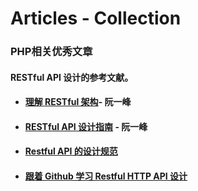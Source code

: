 # Articles - Collection

### **PHP相关优秀文章**

#### **RESTful API 设计的参考文献。**

- #### [理解 RESTful 架构](http://www.ruanyifeng.com/blog/2011/09/restful.html)- 阮一峰

- #### [RESTful API 设计指南](http://www.ruanyifeng.com/blog/2014/05/restful_api.html) - 阮一峰

- #### [Restful API 的设计规范](http://novoland.github.io/%E8%AE%BE%E8%AE%A1/2015/08/17/Restful%20API%20%E7%9A%84%E8%AE%BE%E8%AE%A1%E8%A7%84%E8%8C%83.html)

- #### [跟着 Github 学习 Restful HTTP API 设计](http://cizixs.com/2016/12/12/restful-api-design-guide)


